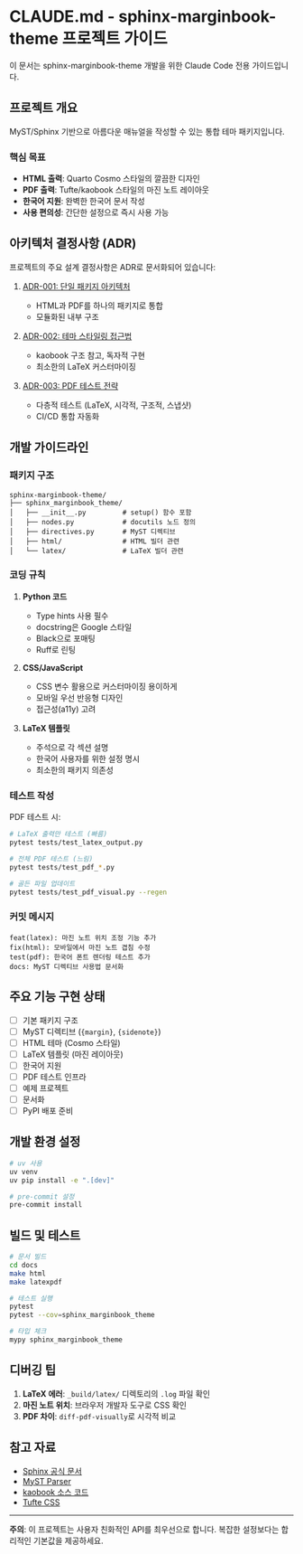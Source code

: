 # CLAUDE.md - sphinx-marginbook-theme 프로젝트 가이드

이 문서는 sphinx-marginbook-theme 개발을 위한 Claude Code 전용 가이드입니다.

## 프로젝트 개요

MyST/Sphinx 기반으로 아름다운 매뉴얼을 작성할 수 있는 통합 테마 패키지입니다.

### 핵심 목표
- **HTML 출력**: Quarto Cosmo 스타일의 깔끔한 디자인
- **PDF 출력**: Tufte/kaobook 스타일의 마진 노트 레이아웃
- **한국어 지원**: 완벽한 한국어 문서 작성
- **사용 편의성**: 간단한 설정으로 즉시 사용 가능

## 아키텍처 결정사항 (ADR)

프로젝트의 주요 설계 결정사항은 ADR로 문서화되어 있습니다:

1. [ADR-001: 단일 패키지 아키텍처](docs/adr/001-package-architecture.md)
   - HTML과 PDF를 하나의 패키지로 통합
   - 모듈화된 내부 구조

2. [ADR-002: 테마 스타일링 접근법](docs/adr/002-theme-styling-approach.md)
   - kaobook 구조 참고, 독자적 구현
   - 최소한의 LaTeX 커스터마이징

3. [ADR-003: PDF 테스트 전략](docs/adr/003-testing-strategy.md)
   - 다층적 테스트 (LaTeX, 시각적, 구조적, 스냅샷)
   - CI/CD 통합 자동화

## 개발 가이드라인

### 패키지 구조
```
sphinx-marginbook-theme/
├── sphinx_marginbook_theme/
│   ├── __init__.py         # setup() 함수 포함
│   ├── nodes.py            # docutils 노드 정의
│   ├── directives.py       # MyST 디렉티브
│   ├── html/               # HTML 빌더 관련
│   └── latex/              # LaTeX 빌더 관련
```

### 코딩 규칙

1. **Python 코드**
   - Type hints 사용 필수
   - docstring은 Google 스타일
   - Black으로 포매팅
   - Ruff로 린팅

2. **CSS/JavaScript**
   - CSS 변수 활용으로 커스터마이징 용이하게
   - 모바일 우선 반응형 디자인
   - 접근성(a11y) 고려

3. **LaTeX 템플릿**
   - 주석으로 각 섹션 설명
   - 한국어 사용자를 위한 설정 명시
   - 최소한의 패키지 의존성

### 테스트 작성

PDF 테스트 시:
```bash
# LaTeX 출력만 테스트 (빠름)
pytest tests/test_latex_output.py

# 전체 PDF 테스트 (느림)
pytest tests/test_pdf_*.py

# 골든 파일 업데이트
pytest tests/test_pdf_visual.py --regen
```

### 커밋 메시지
```
feat(latex): 마진 노트 위치 조정 기능 추가
fix(html): 모바일에서 마진 노트 겹침 수정
test(pdf): 한국어 폰트 렌더링 테스트 추가
docs: MyST 디렉티브 사용법 문서화
```

## 주요 기능 구현 상태

- [ ] 기본 패키지 구조
- [ ] MyST 디렉티브 (`{margin}`, `{sidenote}`)
- [ ] HTML 테마 (Cosmo 스타일)
- [ ] LaTeX 템플릿 (마진 레이아웃)
- [ ] 한국어 지원
- [ ] PDF 테스트 인프라
- [ ] 예제 프로젝트
- [ ] 문서화
- [ ] PyPI 배포 준비

## 개발 환경 설정

```bash
# uv 사용
uv venv
uv pip install -e ".[dev]"

# pre-commit 설정
pre-commit install
```

## 빌드 및 테스트

```bash
# 문서 빌드
cd docs
make html
make latexpdf

# 테스트 실행
pytest
pytest --cov=sphinx_marginbook_theme

# 타입 체크
mypy sphinx_marginbook_theme
```

## 디버깅 팁

1. **LaTeX 에러**: `_build/latex/` 디렉토리의 `.log` 파일 확인
2. **마진 노트 위치**: 브라우저 개발자 도구로 CSS 확인
3. **PDF 차이**: `diff-pdf-visually`로 시각적 비교

## 참고 자료

- [Sphinx 공식 문서](https://www.sphinx-doc.org/)
- [MyST Parser](https://myst-parser.readthedocs.io/)
- [kaobook 소스 코드](https://github.com/fmarotta/kaobook)
- [Tufte CSS](https://edwardtufte.github.io/tufte-css/)

---

**주의**: 이 프로젝트는 사용자 친화적인 API를 최우선으로 합니다. 복잡한 설정보다는 합리적인 기본값을 제공하세요.